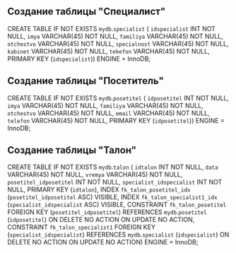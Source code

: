 ## Создание таблицы "Специалист"

CREATE TABLE IF NOT EXISTS `mydb`.`specialist` (
  `idspecialist` INT NOT NULL,
  `imya` VARCHAR(45) NOT NULL,
  `familiya` VARCHAR(45) NOT NULL,
  `otchestvo` VARCHAR(45) NOT NULL,
  `specialnost` VARCHAR(45) NOT NULL,
  `kabinet` VARCHAR(45) NOT NULL,
  `tekefon` VARCHAR(45) NOT NULL,
  PRIMARY KEY (`idspecialist`))
ENGINE = InnoDB;

## Создание таблицы "Посетитель"

CREATE TABLE IF NOT EXISTS `mydb`.`posetitel` (
  `idposetitel` INT NOT NULL,
  `imya` VARCHAR(45) NOT NULL,
  `familiya` VARCHAR(45) NOT NULL,
  `otchestvo` VARCHAR(45) NOT NULL,
  `email` VARCHAR(45) NOT NULL,
  `telefon` VARCHAR(45) NOT NULL,
  PRIMARY KEY (`idposetitel`))
ENGINE = InnoDB;

## Создание таблицы "Талон"

CREATE TABLE IF NOT EXISTS `mydb`.`talon` (
  `idtalon` INT NOT NULL,
  `data` VARCHAR(45) NOT NULL,
  `vremya` VARCHAR(45) NOT NULL,
  `posetitel_idposetitel` INT NOT NULL,
  `specialist_idspecialist` INT NOT NULL,
  PRIMARY KEY (`idtalon`),
  INDEX `fk_talon_posetitel_idx` (`posetitel_idposetitel` ASC) VISIBLE,
  INDEX `fk_talon_specialist1_idx` (`specialist_idspecialist` ASC) VISIBLE,
  CONSTRAINT `fk_talon_posetitel`
    FOREIGN KEY (`posetitel_idposetitel`)
    REFERENCES `mydb`.`posetitel` (`idposetitel`)
    ON DELETE NO ACTION
    ON UPDATE NO ACTION,
  CONSTRAINT `fk_talon_specialist1`
    FOREIGN KEY (`specialist_idspecialist`)
    REFERENCES `mydb`.`specialist` (`idspecialist`)
    ON DELETE NO ACTION
    ON UPDATE NO ACTION)
ENGINE = InnoDB;

